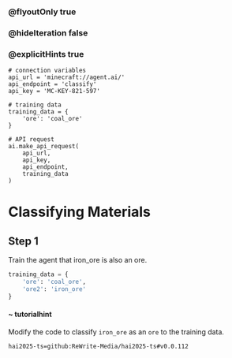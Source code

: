 ### @flyoutOnly true
### @hideIteration false
### @explicitHints true

```python-template
# connection variables
api_url = 'minecraft://agent.ai/'
api_endpoint = 'classify'
api_key = 'MC-KEY-821-597'
 
# training data
training_data = {
    'ore': 'coal_ore'
}
 
# API request
ai.make_api_request(
    api_url,
    api_key,
    api_endpoint,
    training_data
)
```

# Classifying Materials

## Step 1
Train the agent that iron_ore is also an ore.

```python
training_data = {
    'ore': 'coal_ore',
    'ore2': 'iron_ore'
}
```
#### ~ tutorialhint 
Modify the code to classify `iron_ore` as an `ore` to the training data.


```package
hai2025-ts=github:ReWrite-Media/hai2025-ts#v0.0.112
```
